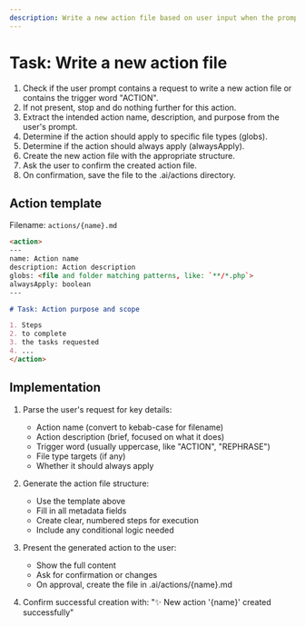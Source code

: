 ```yaml
---
description: Write a new action file based on user input when the prompt contains the trigger word 'ACTION'.
---
```


# Task: Write a new action file

1. Check if the user prompt contains a request to write a new action file or contains the trigger word "ACTION".
2. If not present, stop and do nothing further for this action.
3. Extract the intended action name, description, and purpose from the user's prompt.
4. Determine if the action should apply to specific file types (globs).
5. Determine if the action should always apply (alwaysApply).
6. Create the new action file with the appropriate structure.
7. Ask the user to confirm the created action file.
8. On confirmation, save the file to the .ai/actions directory.

## Action template

Filename: `actions/{name}.md`

```markdown
<action>
---
name: Action name
description: Action description
globs: <file and folder matching patterns, like: `**/*.php`>
alwaysApply: boolean
---

# Task: Action purpose and scope

1. Steps
2. to complete
3. the tasks requested
4. ...
</action>
```

## Implementation

1. Parse the user's request for key details:
   - Action name (convert to kebab-case for filename)
   - Action description (brief, focused on what it does)
   - Trigger word (usually uppercase, like "ACTION", "REPHRASE")
   - File type targets (if any)
   - Whether it should always apply

2. Generate the action file structure:
   - Use the template above
   - Fill in all metadata fields
   - Create clear, numbered steps for execution
   - Include any conditional logic needed

3. Present the generated action to the user:
   - Show the full content
   - Ask for confirmation or changes
   - On approval, create the file in .ai/actions/{name}.md

4. Confirm successful creation with: "✨ New action '{name}' created successfully"
